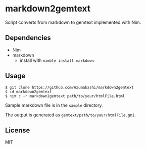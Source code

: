# markdown2gemtext
Script converts from markdown to gemtext implemented with Nim.

## Dependencies

- Nim
- markdown
  - install with `nimble install markdown`

## Usage

```
$ git clone https://github.com/Azumabashi/markdown2gemtext
$ cd markdown2gemtext
$ nim c -r markdown2gemtext path/to/your/htmlFile.html
```

Sample markdown file is in the `sample` directory.

The output is generated as `gemtext/path/to/your/htmlFile.gmi`.

## License
MIT
